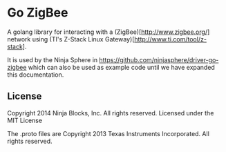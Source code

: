 # Go ZigBee

A golang library for interacting with a (ZigBee)[http://www.zigbee.org/] network using (TI's Z-Stack Linux Gateway)[http://www.ti.com/tool/z-stack].

It is used by the Ninja Sphere in https://github.com/ninjasphere/driver-go-zigbee which can also be used as example code until we have expanded this documentation.

## License

Copyright 2014 Ninja Blocks, Inc. All rights reserved.
Licensed under the MIT License

The .proto files are Copyright 2013 Texas Instruments Incorporated. All rights reserved.
